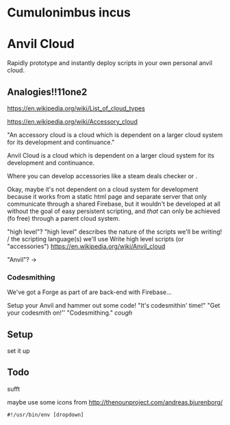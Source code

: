 # Cumulonimbus incus
# Anvil Cloud

Rapidly prototype and instantly deploy scripts in your own personal anvil cloud.


## Analogies!!11one2

https://en.wikipedia.org/wiki/List_of_cloud_types

https://en.wikipedia.org/wiki/Accessory_cloud

"An accessory cloud is a cloud which is dependent on a larger cloud system for its development and continuance."

Anvil Cloud is a cloud which is dependent on a larger cloud system for its development and continuance.

Where you can develop accessories like a steam deals checker or .

Okay, maybe it's not dependent on a cloud system for development
because it works from a static html page and separate server that only communicate through a shared Firebase,
but it wouldn't be developed at all without the goal of easy persistent scripting,
and *that* can only be achieved (fo free) through a parent cloud system.




"high level"? "high level" describes the nature of the scripts we'll be writing! / the scripting language(s) we'll use
Write high level scripts (or "accessories")
https://en.wikipedia.org/wiki/Anvil_cloud

"Anvil"? ->

### Codesmithing

We've got a Forge as part of are back-end with Firebase...

Setup your Anvil and hammer out some code!
"It's codesmithin' time!" "Get your codesmith on!'' "Codesmithing." *cough*

## Setup

set it up

## Todo

sufft

maybe use some icons from http://thenounproject.com/andreas.bjurenborg/

`#!/usr/bin/env [dropdown]`
